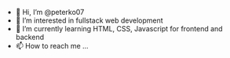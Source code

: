 - 👋 Hi, I’m @peterko07
- 👀 I’m interested in fullstack web development
- 🌱 I’m currently learning HTML, CSS, Javascript for frontend and backend
- 📫 How to reach me ...
